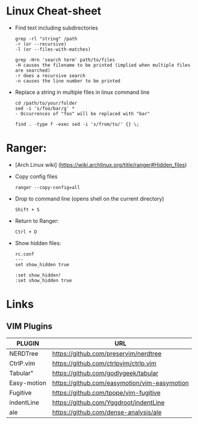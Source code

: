 # Linux Cheat-sheet

* Find text including subdirectories
    ```
	grep -rl "string" /path
	-r (or --recursive)     
	-l (or --files-with-matches) 
    ```

    ```
	grep -Hrn 'search term' path/to/files
	-H causes the filename to be printed (implied when multiple files are searched)
	-r does a recursive search
	-n causes the line number to be printed
    ```

* Replace a string in multiple files in linux command line
    ```
	cd /path/to/your/folder
    sed -i 's/foo/bar/g' *
    - Occurrences of "foo" will be replaced with "bar"
    ```
    
    ```
    find . -type f -exec sed -i 's/from/to/' {} \;
    ```

# Ranger: 
- [Arch Linux wiki] (https://wiki.archlinux.org/title/ranger#Hidden_files)

* Copy config files
    ```
	ranger --copy-config=all 
    ```

* Drop to command line (opens shell on the current directory) 
    ```
	Shift + S
    ```

* Return to Ranger: 
    ```
	Ctrl + D
    ```

* Show hidden files:

    ```
	rc.conf
	---
	set show_hidden true
    ```

    ```
	:set show_hidden!
	:set show_hidden true
    ```
# Links

## VIM Plugins

 | PLUGIN      | URL                                          |
 | --------    | -----------------------------------------    |
 | NERDTree    | https://github.com/preservim/nerdtree        |
 | CtrlP.vim   | https://github.com/ctrlpvim/ctrlp.vim        |
 | Tabular"    | https://github.com/godlygeek/tabular         |
 | Easy-motion | https://github.com/easymotion/vim-easymotion |
 | Fugitive    | https://github.com/tpope/vim-fugitive        |
 | indentLine  | https://github.com/Yggdroot/indentLine       |
 | ale	       | https://github.com/dense-analysis/ale	      |
